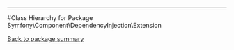 - - -

#Class Hierarchy for Package Symfony\Component\DependencyInjection\Extension

<div><a href='https://github.com/JeyDotC/Hirudo-docs/tree/master/Symfony\Component\DependencyInjection\Extension'>Back to package summary</a></div>

